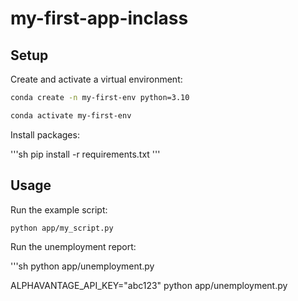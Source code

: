 # my-first-app-inclass

## Setup

Create and activate a virtual environment:

```sh
conda create -n my-first-env python=3.10

conda activate my-first-env
```

Install packages:

'''sh
pip install -r requirements.txt
'''

## Usage

Run the example script:

```sh
python app/my_script.py
``` 

Run the unemployment report:

'''sh
python app/unemployment.py 

ALPHAVANTAGE_API_KEY="abc123" python app/unemployment.py